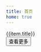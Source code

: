 ```yaml
---
title: 首页
home: true
---
```


<script setup>
import { data as posts } from "../src/posts.data.ts";
</script>

<div
v-for="item in posts"
:key="item.title"
class="card bg-base-100 shadow-md w-[950px] h-auto mx-5 mb-2"
>
    <div class="card-body w-[950px]">
        <a :href="item.url" class="text-3xl w-max hover:underline hover:underline-offset-4">{{item.title}}</a>
        <div v-html="item.excerpt" class="vp-doc"></div>
        <a :href="item.url" class="text-info  w-max"><button class="btn rounded-btn">查看更多</button></a>
    </div>
</div>
